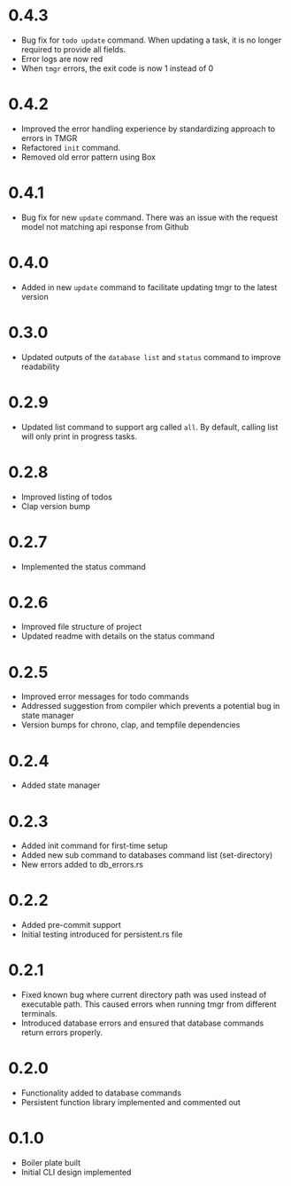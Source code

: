 # 0.4.3
- Bug fix for `todo update` command. When updating a task, it is no longer required to provide all fields.
- Error logs are now red
- When  `tmgr` errors, the exit code is now 1 instead of 0
# 0.4.2
- Improved the error handling experience by standardizing approach to errors in TMGR
- Refactored `init` command.
- Removed old error pattern using Box
# 0.4.1
- Bug fix for new `update` command. There was an issue with the request model not matching api response from Github
# 0.4.0
- Added in new `update` command to facilitate updating tmgr to the latest version
# 0.3.0
- Updated outputs of the `database list` and `status` command to improve readability
# 0.2.9
- Updated list command to support arg called `all`. By default, calling list will only print in progress tasks.
# 0.2.8
- Improved listing of todos
- Clap version bump
# 0.2.7
- Implemented the status command
# 0.2.6
- Improved file structure of project
- Updated readme with details on the status command
# 0.2.5
- Improved error messages for todo commands
- Addressed suggestion from compiler which prevents a potential bug in state manager
- Version bumps for chrono, clap, and tempfile dependencies
# 0.2.4
- Added state manager
# 0.2.3
- Added init command for first-time setup
- Added new sub command to databases command list (set-directory)
- New errors added to db_errors.rs
# 0.2.2
- Added pre-commit support
- Initial testing introduced for persistent.rs file
# 0.2.1
- Fixed known bug where current directory path was used instead of executable path. This caused errors when running tmgr from different terminals.
- Introduced database errors and ensured that database commands return errors properly.
# 0.2.0
- Functionality added to database commands
- Persistent function library implemented and commented out
# 0.1.0
- Boiler plate built
- Initial CLI design implemented
